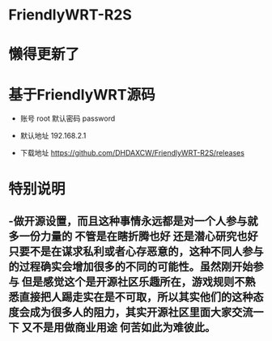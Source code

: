 # FriendlyWRT-R2S
# 懒得更新了
# 基于FriendlyWRT源码

- 账号 root  默认密码 password   

- 默认地址 192.168.2.1
- 下载地址 https://github.com/DHDAXCW/FriendlyWRT-R2S/releases

# 特别说明
## -做开源设置，而且这种事情永远都是对一个人参与就多一份力量的 不管是在瞎折腾也好 还是潜心研究也好 只要不是在谋求私利或者心存恶意的，这种不同人参与的过程确实会增加很多的不同的可能性。虽然刚开始参与 但是感觉这个是开源社区乐趣所在，游戏规则不熟悉直接把人踢走实在是不可取，所以其实他们的这种态度会成为很多人的阻力，其实开源社区里面大家交流一下 又不是用做商业用途 何苦如此为难彼此。
